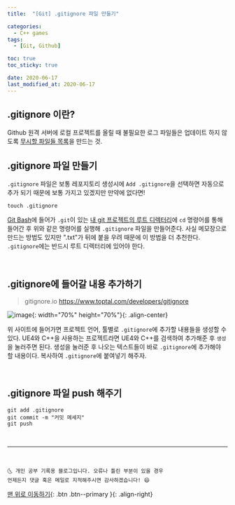 ```yaml
---
title:  "[Git] .gitignore 파일 만들기" 

categories:
  - C++ games
tags:
  - [Git, Github]

toc: true
toc_sticky: true

date: 2020-06-17
last_modified_at: 2020-06-17
---
```


## .gitignore 이란?
Github 원격 서버에 로컬 프로젝트를 올릴 때 불필요한 로그 파일들은 업데이트 하지 않도록 <u>무시할 파일들 목록</u>을 만드는 것.

## .gitignore 파일 만들기

`.gitignore` 파일은 보통 레포지토리 생성시에 `Add .gitignore`을 선택하면 자동으로 추가 되기 때문에 보통 가지고 있겠지만 만약에 없다면!

```
touch .gitignore
```

<u>Git Bash</u>에 들어가 `.git`이 있는 <u>내 git 프로젝트의 루트 디렉터리</u>에 `cd` 명령어를 통해 들어간 후 위와 같은 명령어를 실행해 `.gitignore` 파일을 만들어준다. 사실 메모장으로 만드는 방법도 있지만 ".txt"가 뒤에 붙을 우려 때문에 이 방법을 더 추천한다. `.gitignore`에는 반드시 루트 디렉터리에 있어야 한다. 

<br>

## .gitignore에 들어갈 내용 추가하기

> gitignore.io <https://www.toptal.com/developers/gitignore>

![image](https://user-images.githubusercontent.com/42318591/84847138-5880cc00-b08b-11ea-9a3b-96fc003b51e8.png){: width="70%" height="70%"}{: .align-center}


위 사이트에 들어가면 프로젝트 언어, 툴별로 `.gitignore`에 추가할 내용들을 생성할 수 있다. UE4와 C++을 사용하는 프로젝트라면 UE4와 C++를 검색하여 추가해준 후 `생성`을 눌러주면 된다. 생성을 눌러준 후 나오는 텍스트들이 바로 `.gitignore`에 추가해야 할 내용이다. 복사하여 `.gitignore`에 붙여넣기 해주자.

<br>

## .gitignore 파일 push 해주기

```
git add .gitignore
git commit -m "커밋 메세지"
git push
```

<br>

***
<br>

    🌜 개인 공부 기록용 블로그입니다. 오류나 틀린 부분이 있을 경우 
    언제든지 댓글 혹은 메일로 지적해주시면 감사하겠습니다! 😄

[맨 위로 이동하기](#){: .btn .btn--primary }{: .align-right}